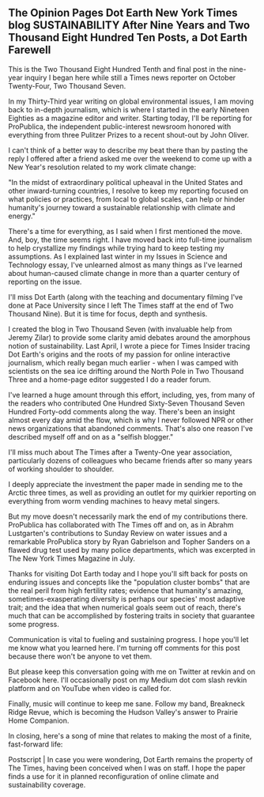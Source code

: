 ## The Opinion Pages Dot Earth New York Times blog SUSTAINABILITY After Nine Years and Two Thousand Eight Hundred Ten Posts, a Dot Earth Farewell

This is the Two Thousand Eight Hundred Tenth and final post in the nine-year inquiry I began here while still a Times news reporter on October Twenty-Four, Two Thousand Seven.

In my Thirty-Third year writing on global environmental issues, I am moving back to in-depth journalism, which is where I started in the early Nineteen Eighties as a magazine editor and writer. Starting today, I'll be reporting for ProPublica, the independent public-interest newsroom honored with everything from three Pulitzer Prizes to a recent shout-out by John Oliver.

I can't think of a better way to describe my beat there than by pasting the reply I offered after a friend asked me over the weekend to come up with a New Year's resolution related to my work climate change:

"In the midst of extraordinary political upheaval in the United States and other inward-turning countries, I resolve to keep my reporting focused on what policies or practices, from local to global scales, can help or hinder humanity's journey toward a sustainable relationship with climate and energy."

There's a time for everything, as I said when I first mentioned the move. And, boy, the time seems right. I have moved back into full-time journalism to help crystallize my findings while trying hard to keep testing my assumptions. As I explained last winter in my Issues in Science and Technology essay, I've unlearned almost as many things as I've learned about human-caused climate change in more than a quarter century of reporting on the issue.

I'll miss Dot Earth (along with the teaching and documentary filming I've done at Pace University since I left The Times staff at the end of Two Thousand Nine). But it is time for focus, depth and synthesis.

I created the blog in Two Thousand Seven (with invaluable help from Jeremy Zilar) to provide some clarity amid debates around the amorphous notion of sustainability. Last April, I wrote a piece for Times Insider tracing Dot Earth's origins and the roots of my passion for online interactive journalism, which really began much earlier - when I was camped with scientists on the sea ice drifting around the North Pole in Two Thousand Three and a home-page editor suggested I do a reader forum.

I've learned a huge amount through this effort, including, yes, from many of the readers who contributed One Hundred Sixty-Seven Thousand Seven Hundred Forty-odd comments along the way. There's been an insight almost every day amid the flow, which is why I never followed NPR or other news organizations that abandoned comments. That's also one reason I've described myself off and on as a "selfish blogger."

I'll miss much about The Times after a Twenty-One year association, particularly dozens of colleagues who became friends after so many years of working shoulder to shoulder.

I deeply appreciate the investment the paper made in sending me to the Arctic three times, as well as providing an outlet for my quirkier reporting on everything from worm vending machines to heavy metal singers.

But my move doesn't necessarily mark the end of my contributions there. ProPublica has collaborated with The Times off and on, as in Abrahm Lustgarten's contributions to Sunday Review on water issues and a remarkable ProPublica story by Ryan Gabrielson and Topher Sanders on a flawed drug test used by many police departments, which was excerpted in The New York Times Magazine in July.

Thanks for visiting Dot Earth today and I hope you'll sift back for posts on enduring issues and concepts like the "population cluster bombs" that are the real peril from high fertility rates; evidence that humanity's amazing, sometimes-exasperating diversity is perhaps our species' most adaptive trait; and the idea that when numerical goals seem out of reach, there's much that can be accomplished by fostering traits in society that guarantee some progress.

Communication is vital to fueling and sustaining progress. I hope you'll let me know what you learned here. I'm turning off comments for this post because there won't be anyone to vet them.

But please keep this conversation going with me on Twitter at revkin and on Facebook here. I'll occasionally post on my Medium dot com slash revkin platform and on YouTube when video is called for.

Finally, music will continue to keep me sane. Follow my band, Breakneck Ridge Revue, which is becoming the Hudson Valley's answer to Prairie Home Companion.

In closing, here's a song of mine that relates to making the most of a finite, fast-forward life:

Postscript | In case you were wondering, Dot Earth remains the property of The Times, having been conceived when I was on staff. I hope the paper finds a use for it in planned reconfiguration of online climate and sustainability coverage.